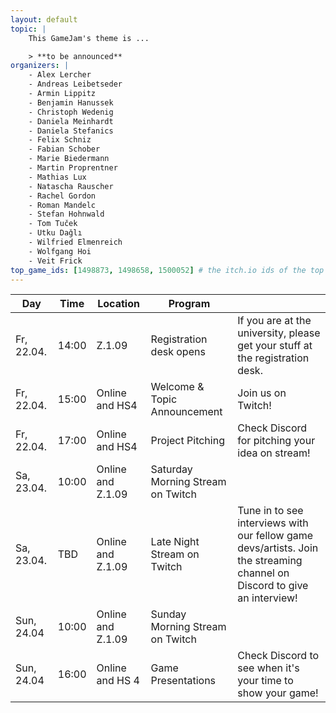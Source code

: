 ```yaml
---
layout: default
topic: |
    This GameJam's theme is ...

    > **to be announced**
organizers: |
    - Alex Lercher
    - Andreas Leibetseder
    - Armin Lippitz
    - Benjamin Hanussek
    - Christoph Wedenig
    - Daniela Meinhardt
    - Daniela Stefanics
    - Felix Schniz
    - Fabian Schober
    - Marie Biedermann
    - Martin Proprentner
    - Mathias Lux
    - Natascha Rauscher
    - Rachel Gordon
    - Roman Mandelc
    - Stefan Hohnwald
    - Tom Tuček
    - Utku Dağlı
    - Wilfried Elmenreich
    - Wolfgang Hoi
    - Veit Frick
top_game_ids: [1498873, 1498658, 1500052] # the itch.io ids of the top 3 games of last time!
---
```


| **Day**    | **Time** | **Location**      | **Program**                       | &nbsp;                                                                                                                   |
|------------|----------|-------------------|-----------------------------------|--------------------------------------------------------------------------------------------------------------------------|
| Fr, 22.04. | 14:00    | Z.1.09            | Registration desk opens           | If you are at the university, please get your stuff at the registration desk.                                            |
| Fr, 22.04. | 15:00    | Online and HS4    | Welcome &amp; Topic Announcement  | Join us on Twitch!                                                                                                       |
| Fr, 22.04. | 17:00    | Online and HS4    | Project Pitching                  | Check Discord for pitching your idea on stream!                                                                          |
| Sa, 23.04. | 10:00    | Online and Z.1.09 | Saturday Morning Stream on Twitch | &nbsp;                                                                                                                   |
| Sa, 23.04. | TBD      | Online and Z.1.09 | Late Night Stream on Twitch       | Tune in to see interviews with our fellow game devs/artists. Join the streaming channel on Discord to give an interview! |
| Sun, 24.04 | 10:00    | Online and Z.1.09 | Sunday Morning Stream on Twitch   | &nbsp;                                                                                                                   |
| Sun, 24.04 | 16:00    | Online and HS 4   | Game Presentations                | Check Discord to see when it's your time to show your game!                                                              |
